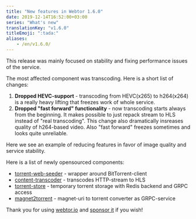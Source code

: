 ```yaml
---
title: "New features in Webtor 1.6.0"
date: 2019-12-14T16:52:00+03:00
series: "What's new"
translationKey: "v1.6.0"
titleEmoji: ":tada:"
aliases:
    - /en/v1.6.0/
---
```

This release was mainly focused on stability and fixing performance issues of the service.

The most affected component was transcoding. Here is a short list of changes:

1. **Dropped HEVC-support** - transcoding from HEVC(x265) to h264(x264) is a really heavy lifting that freezes work of whole service.
2. **Dropped "fast forward" functionality** - now transcoding starts always from the beginning. It makes possible to just repack stream
to HLS instead of "real transcoding". This change also dramatically insreases quality of h264-based video. Also "fast forward" freezes
sometimes and looks quite unreliable.

Here we see an example of reducing features in favor of image quality and service stability.

Here is a list of newly opensourced components:

* [torrent-web-seeder](https://github.com/webtor-io/torrent-web-seeder) - wrapper around BitTorrent-client
* [content-transcoder](https://github.com/webtor-io/content-transcoder) - transcodes HTTP-stream to HLS
* [torrent-store](https://github.com/webtor-io/torrent-store) - temporary torrent storage with Redis backend and GRPC access
* [magnet2torrent](https://github.com/webtor-io/magnet2torrent) - magnet-uri to torrent converter as GRPC-service

Thank you for using [webtor.io](https://webtor.io/en/) and [sponsor it](https://www.patreon.com/bePatron?u=24145874) if you wish!